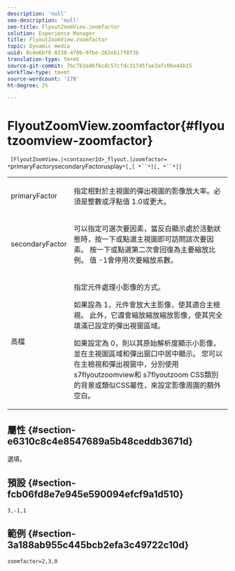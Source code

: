 ```yaml
---
description: 'null'
seo-description: 'null'
seo-title: FlyoutZoomView.zoomfactor
solution: Experience Manager
title: FlyoutZoomView.zoomfactor
topic: Dynamic media
uuid: 8c4e6bf8-0238-470b-9fbe-262eb17f8f3b
translation-type: tm+mt
source-git-commit: 7bc7b3a86fbcdc57cfdc31745fae3afc06e44b15
workflow-type: tm+mt
source-wordcount: '178'
ht-degree: 2%

---
```



# FlyoutZoomView.zoomfactor{#flyoutzoomview-zoomfactor}

` [FlyoutZoomView.|<containerId>_flyout.]zoomfactor= *`primaryFactorysecondaryFactorusplay`*[,[ *``*][, *``*]]`

<table id="table_9B98C97485DD4DEB8A6ECBCE8DF6B886"> 
 <tbody> 
  <tr> 
   <td colname="col1"> <p> <span class="codeph"> <span class="varname"> primaryFactor</span> </span> </p> </td> 
   <td colname="col2"> <p> 指定相對於主視圖的彈出視圖的影像放大率。必須是整數或浮點值<span class="codeph"> 1.0</span>或更大。 </p> </td> 
  </tr> 
  <tr> 
   <td colname="col1"> <p> <span class="codeph"> <span class="varname"> secondaryFactor</span> </span> </p> </td> 
   <td colname="col2"> <p> 可以指定可選次要因素，當反白顯示處於活動狀態時，按一下或點選主視圖即可訪問該次要因素。 按一下或點選第二次會回復為主要縮放比例。 值<span class="codeph"> -1</span>會停用次要縮放系數。 </p> </td> 
  </tr> 
  <tr> 
   <td colname="col1"> <p><span class="codeph"><span class="varname"> 高檔</span></span> </p> </td> 
   <td colname="col2"> <p>指定元件處理小影像的方式。 </p> <p>如果設為<span class="codeph"> 1</span>，元件會放大主影像，使其適合主檢視。 此外，它還會縮放縮放縮放影像，使其完全填滿已設定的彈出視窗區域。 </p> <p>如果設定為<span class="codeph"> 0</span>，則以其原始解析度顯示小影像，並在主視圖區域和彈出窗口中居中顯示。 您可以在主檢視和彈出視窗中，分別使用<span class="codeph"> s7flyoutzoomview</span>和<span class="codeph"> s7flyoutzoom</span> CSS類別的背景或類似CSS屬性，來設定影像周圍的額外空白。 </p> </td> 
  </tr> 
 </tbody> 
</table>

## 屬性 {#section-e6310c8c4e8547689a5b48ceddb3671d}

選填。

## 預設 {#section-fcb06fd8e7e945e590094efcf9a1d510}

`3,-1,1`

## 範例 {#section-3a188ab955c445bcb2efa3c49722c10d}

`zoomfactor=2,3,0`

